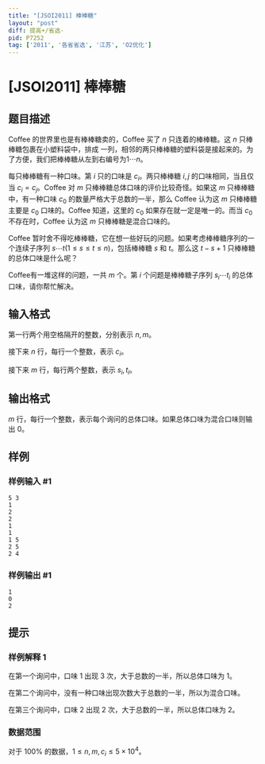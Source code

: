 ```yaml
---
title: "[JSOI2011] 棒棒糖"
layout: "post"
diff: 提高+/省选-
pid: P7252
tag: ['2011', '各省省选', '江苏', 'O2优化']
---
```

# [JSOI2011] 棒棒糖
## 题目描述

Coffee 的世界里也是有棒棒糖卖的，Coffee 买了 $n$ 只连着的棒棒糖。这 $n$ 只棒棒糖包裹在小塑料袋中，排成
一列，相邻的两只棒棒糖的塑料袋是接起来的。为了方便，我们把棒棒糖从左到右编号为$1\cdots n$。

每只棒棒糖有一种口味。第 $i$ 只的口味是 $c_i$。两只棒棒糖 $i,j$ 的口味相同，当且仅当 $c_i=c_j$。Coffee 对 $m$ 只棒棒糖总体口味的评价比较奇怪。如果这 $m$ 只棒棒糖中，有一种口味 $c_0$ 的数量严格大于总数的一半，那么 Coffee 认为这 $m$ 只棒棒糖主要是 $c_0$ 口味的。Coffee 知道，这里的 $c_0$ 如果存在就一定是唯一的。而当 $c_0$ 不存在时，Coffee 认为这 $m$ 只棒棒糖是混合口味的。

Coffee 暂时舍不得吃棒棒糖，它在想一些好玩的问题。如果考虑棒棒糖序列的一个连续子序列 $s\cdots t(1\leq s\leq t\leq n)$，包括棒棒糖 $s$ 和 $t$。那么这 $t-s+1$ 只棒棒糖的总体口味是什么呢？

Coffee有一堆这样的问题，一共 $m$ 个。第 $i$ 个问题是棒棒糖子序列 $s_i\cdots t_i$ 的总体口味，请你帮忙解决。
## 输入格式

第一行两个用空格隔开的整数，分别表示 $n,m$。

接下来 $n$ 行，每行一个整数，表示 $c_i$。

接下来 $m$ 行，每行两个整数，表示 $s_i,t_i$。
## 输出格式

$m$ 行，每行一个整数，表示每个询问的总体口味。如果总体口味为混合口味则输出 $0$。
## 样例

### 样例输入 #1
```
5 3 
1 
2 
2
1
1
1 5
2 5
2 4
```
### 样例输出 #1
```
1
0
2
```
## 提示

### 样例解释 1

在第一个询问中，口味 $1$ 出现 $3$ 次，大于总数的一半，所以总体口味为 $1$。

在第二个询问中，没有一种口味出现次数大于总数的一半，所以为混合口味。

在第三个询问中，口味 $2$ 出现 $2$ 次，大于总数的一半，所以总体口味为 $2$。

### 数据范围

对于 $100\%$ 的数据，$1\leq n,m,c_i\leq 5\times 10^4$。
